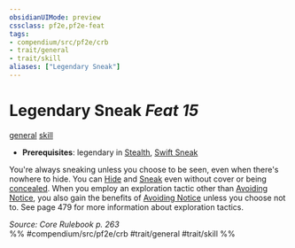 ```yaml
---
obsidianUIMode: preview
cssclass: pf2e,pf2e-feat
tags:
- compendium/src/pf2e/crb
- trait/general
- trait/skill
aliases: ["Legendary Sneak"]
---
```

# Legendary Sneak  *Feat 15*  
[general](general.md "General Feat Trait")  [skill](skill.md "Skill Feat Trait")  

- **Prerequisites**: legendary in [Stealth](skills.md#Stealth), [Swift Sneak](swift-sneak.md)

You're always sneaking unless you choose to be seen, even when there's nowhere to hide. You can [Hide](Reference/Rules/Actions/hide.md) and [Sneak](sneak.md) even without cover or being [concealed](conditions.md#Concealed). When you employ an exploration tactic other than [Avoiding Notice](avoid-notice.md), you also gain the benefits of [Avoiding Notice](avoid-notice.md) unless you choose not to. See page 479 for more information about exploration tactics.

*Source: Core Rulebook p. 263*  
%% #compendium/src/pf2e/crb #trait/general #trait/skill %%